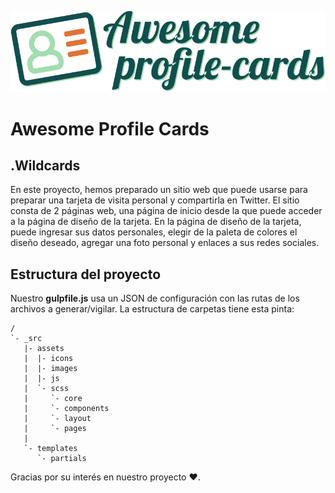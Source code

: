 ![Awesome profile cards](_src/assets/images/awesome-logo.svg)

# Awesome Profile Cards

## .Wildcards

En este proyecto, hemos preparado un sitio web que puede usarse para preparar una tarjeta de visita personal y compartirla en Twitter. El sitio consta de 2 páginas web, una página de inicio desde la que puede acceder a la página de diseño de la tarjeta. En la página de diseño de la tarjeta, puede ingresar sus datos personales, elegir de la paleta de colores el diseño deseado, agregar una foto personal y enlaces a sus redes sociales.

## Estructura del proyecto

Nuestro **gulpfile.js** usa un JSON de configuración con las rutas de los archivos a generar/vigilar.
La estructura de carpetas tiene esta pinta:

```
/
`- _src
   |- assets
   |  |- icons
   |  |- images
   |  |- js
   |  `- scss
   |     `- core
   |     `- components
   |     `- layout
   |     `- pages
   |
   `- templates
      `- partials

```

Gracias por su interés en nuestro proyecto ︎︎❤︎.
